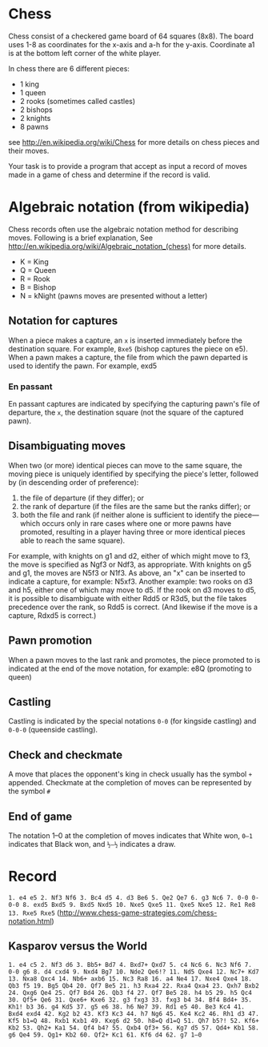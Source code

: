 # Chess

Chess consist of a checkered game board of 64 squares (8x8). The board uses 1-8 as coordinates for the x-axis and a-h for the y-axis.
Coordinate a1 is at the bottom left corner of the white player.

In chess there are 6 different pieces:

* 1 king
* 1 queen
* 2 rooks (sometimes called castles)
* 2 bishops
* 2 knights
* 8 pawns

see http://en.wikipedia.org/wiki/Chess for more details on chess pieces and their moves.

Your task is to provide a program that accept as input a record of moves made in a game of chess and determine if the record is valid.

# Algebraic notation (from wikipedia)

Chess records often use the algebraic notation method for describing moves. Following is a brief explanation, See http://en.wikipedia.org/wiki/Algebraic_notation_(chess) for more details.

* K = King
* Q = Queen
* R = Rook
* B = Bishop
* N = kNight
(pawns moves are presented without a letter)

## Notation for captures

When a piece makes a capture, an `x` is inserted immediately before the destination square. For example, `Bxe5` (bishop captures the piece on e5). When a pawn makes a capture, the file from which the pawn departed is used to identify the pawn. For example, exd5

### En passant

En passant captures are indicated by specifying the capturing pawn's file of departure, the `x`, the destination square (not the square of the captured pawn).

## Disambiguating moves

When two (or more) identical pieces can move to the same square, the moving piece is uniquely identified by specifying the piece's letter, followed by (in descending order of preference):

1. the file of departure (if they differ); or
2. the rank of departure (if the files are the same but the ranks differ); or
3. both the file and rank (if neither alone is sufficient to identify the piece—which occurs only in rare cases where one or more pawns have promoted, resulting in a player having three or more identical pieces able to reach the same square).

For example, with knights on g1 and d2, either of which might move to f3, the move is specified as Ngf3 or Ndf3, as appropriate. With knights on g5 and g1, the moves are N5f3 or N1f3. As above, an "x" can be inserted to indicate a capture, for example: N5xf3. Another example: two rooks on d3 and h5, either one of which may move to d5. If the rook on d3 moves to d5, it is possible to disambiguate with either Rdd5 or R3d5, but the file takes precedence over the rank, so Rdd5 is correct. (And likewise if the move is a capture, Rdxd5 is correct.)

## Pawn promotion

When a pawn moves to the last rank and promotes, the piece promoted to is indicated at the end of the move notation, for example: e8Q (promoting to queen)

## Castling

Castling is indicated by the special notations `0-0` (for kingside castling) and `0-0-0` (queenside castling).

## Check and checkmate

A move that places the opponent's king in check usually has the symbol `+` appended. Checkmate at the completion of moves can be represented by the symbol `#`

## End of game

The notation 1–0 at the completion of moves indicates that White won, `0–1` indicates that Black won, and `½–½` indicates a draw.

# Record

`1. e4 e5 2. Nf3 Nf6 3. Bc4 d5 4. d3 Be6 5. Qe2 Qe7 6. g3 Nc6 7. 0-0 0-0-0 8. exd5 Bxd5 9. Bxd5 Nxd5 10. Nxe5 Qxe5 11. Qxe5 Nxe5 12. Re1 Re8 13. Rxe5 Rxe5` (http://www.chess-game-strategies.com/chess-notation.html)

## Kasparov versus the World

`1. e4 c5 2. Nf3 d6 3. Bb5+ Bd7 4. Bxd7+ Qxd7 5. c4 Nc6 6. Nc3 Nf6 7. 0-0 g6 8. d4 cxd4 9. Nxd4 Bg7 10. Nde2 Qe6!? 11. Nd5 Qxe4 12. Nc7+ Kd7 13. Nxa8 Qxc4 14. Nb6+ axb6 15. Nc3 Ra8 16. a4 Ne4 17. Nxe4 Qxe4 18. Qb3 f5 19. Bg5 Qb4 20. Qf7 Be5 21. h3 Rxa4 22. Rxa4 Qxa4 23. Qxh7 Bxb2 24. Qxg6 Qe4 25. Qf7 Bd4 26. Qb3 f4 27. Qf7 Be5 28. h4 b5 29. h5 Qc4 30. Qf5+ Qe6 31. Qxe6+ Kxe6 32. g3 fxg3 33. fxg3 b4 34. Bf4 Bd4+ 35. Kh1! b3 36. g4 Kd5 37. g5 e6 38. h6 Ne7 39. Rd1 e5 40. Be3 Kc4 41. Bxd4 exd4 42. Kg2 b2 43. Kf3 Kc3 44. h7 Ng6 45. Ke4 Kc2 46. Rh1 d3 47. Kf5 b1=Q 48. Rxb1 Kxb1 49. Kxg6 d2 50. h8=Q d1=Q 51. Qh7 b5?! 52. Kf6+ Kb2 53. Qh2+ Ka1 54. Qf4 b4? 55. Qxb4 Qf3+ 56. Kg7 d5 57. Qd4+ Kb1 58. g6 Qe4 59. Qg1+ Kb2 60. Qf2+ Kc1 61. Kf6 d4 62. g7 1–0`



